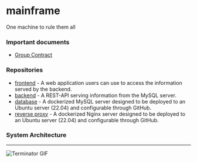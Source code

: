 # mainframe
One machine to rule them all 

### Important documents

- [Group Contract](https://docs.google.com/document/d/1HWFV2Z3kENlpDOPFoKmclIqHMSEGyR5geEHSsbLWmnI/edit?usp=sharing)

### Repositories

- [frontend](https://github.com/team3dat3/frontend) - A web application users can use to access the information served by the backend.
- [backend](https://github.com/team3dat3/backend) - A REST-API serving information from the MySQL server.
- [database](https://github.com/team3dat3/database) - A dockerized MySQL server designed to be deployed to an Ubuntu server (22.04) and configurable through GitHub. 
- [reverse proxy](https://github.com/team3dat3/reverse-proxy) - A dockerized Nginx server designed to be deployed to an Ubuntu server (22.04) and configurable through GitHub. 

### System Architecture

---
![Terminator GIF](https://media.tenor.com/e5cgR0H0E2IAAAAC/terminator-arnold.gif)
